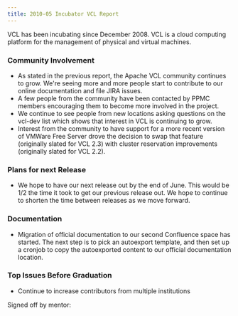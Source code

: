 ```yaml
---
title: 2010-05 Incubator VCL Report
---
```


VCL has been incubating since December 2008. VCL is a cloud computing
platform for the management of physical and virtual machines.

### Community Involvement
* As stated in the previous report, the Apache VCL community continues to
grow. We're seeing more and more people start to contribute to our online
documentation and file JIRA issues.
* A few people from the community have been contacted by PPMC members
encouraging them to become more involved in the project.
* We continue to see people from new locations asking questions on the
vcl-dev list which shows that interest in VCL is continuing to grow.
* Interest from the community to have support for a more recent version of
VMWare Free Server drove the decision to swap that feature (originally
slated for VCL 2.3) with cluster reservation improvements (originally
slated for VCL 2.2).

### Plans for next Release
* We hope to have our next release out by the end of June. This would be
1/2 the time it took to get our previous release out. We hope to continue
to shorten the time between releases as we move forward.

### Documentation
* Migration of official documentation to our second Confluence space has
started. The next step is to pick an autoexport template, and then set up a
cronjob to copy the autoexported content to our official documentation
location.

### Top Issues Before Graduation
* Continue to increase contributors from multiple institutions

Signed off by mentor:
